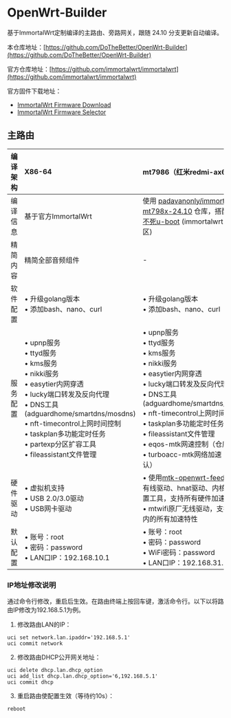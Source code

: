 # OpenWrt-Builder
基于ImmortalWrt定制编译的主路由、旁路网关，跟随 24.10 分支更新自动编译。

本仓库地址：[https://github.com/DoTheBetter/OpenWrt-Builder](https://github.com/DoTheBetter/OpenWrt-Builder)

官方仓库地址：[https://github.com/immortalwrt/immortalwrt](https://github.com/immortalwrt/immortalwrt)

官方固件下载地址：
- [ImmortalWrt Firmware Download](https://downloads.immortalwrt.org/)
- [ImmortalWrt Firmware Selector](https://firmware-selector.immortalwrt.org/)

## 主路由

| 编译架构 | X86-64 | mt7986（红米redmi-ax6000） |
|---------|:-------|:-----------------|
| 编译信息 | 基于官方ImmortalWrt | 使用 [padavanonly/immortalwrt-mt798x-24.10](https://github.com/padavanonly/immortalwrt-mt798x-24.10) 仓库，搭配 [H大的不死u-boot](https://github.com/hanwckf/bl-mt798x) (immortalwrt-110m分区) |
| 精简内容 | 精简全部音频组件 | - |
| 软件配置 | • 升级golang版本<br>• 添加bash、nano、curl | • 升级golang版本<br>• 添加bash、nano、curl |
| 服务配置 | • upnp服务<br>• ttyd服务<br>• kms服务<br>• nikki服务<br>• easytier内网穿透<br>• lucky端口转发及反向代理<br>• DNS工具(adguardhome/smartdns/mosdns)<br>• nft-timecontrol上网时间控制<br>• taskplan多功能定时任务<br>• partexp分区扩容工具<br>• fileassistant文件管理 | • upnp服务<br>• ttyd服务<br>• kms服务<br>• nikki服务<br>• easytier内网穿透<br>• lucky端口转发及反向代理<br>• DNS工具(adguardhome/smartdns/mosdns)<br>• nft-timecontrol上网时间控制<br>• taskplan多功能定时任务<br>• fileassistant文件管理<br>• eqos-mtk网速控制（仓库默认）<br>• turboacc-mtk网络加速（仓库默认） |
| 硬件驱动 | • 虚拟机支持<br>• USB 2.0/3.0驱动<br>• USB网卡驱动 | • 使用[mtk-openwrt-feeds](https://git01.mediatek.com/plugins/gitiles/openwrt/feeds/mtk-openwrt-feeds/)提供的有线驱动、hnat驱动、内核补丁及配置工具，支持所有硬件加速特性<br />• mtwifi原厂无线驱动，支持warp在内的所有加速特性 |
| 默认配置 | • 账号：root<br>• 密码：password<br>• LAN口IP：192.168.10.1 | • 账号：root<br>• 密码：password<br>• WiFi密码：password<br>• LAN口IP：192.168.31.1 |

### IP地址修改说明
通过命令行修改，重启后生效。在路由终端上按回车键，激活命令行。以下以将路由IP修改为192.168.5.1为例。

1. 修改路由LAN的IP：
```
uci set network.lan.ipaddr='192.168.5.1' 
uci commit network
```

2. 修改路由DHCP公开网关地址：
```
uci delete dhcp.lan.dhcp_option
uci add_list dhcp.lan.dhcp_option='6,192.168.5.1'
uci commit dhcp
```

3. 重启路由使配置生效（等待约10s）：
```
reboot
```